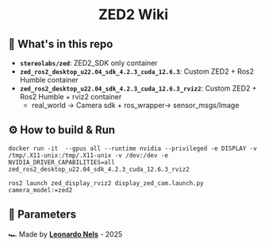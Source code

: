 <div align="center">
    <h1>ZED2 Wiki</h1>
</div>

## :open_file_folder: What's in this repo
- **`stereolabs/zed`**: ZED2_SDK only container
- **`zed_ros2_desktop_u22.04_sdk_4.2.3_cuda_12.6.3`**: Custom ZED2 + Ros2 Humble container
- **`zed_ros2_desktop_u22.04_sdk_4.2.3_cuda_12.6.3_rviz2`**: Custom ZED2 + Ros2 Humble + rviz2 container
    - real_world → Camera sdk + ros_wrapper→ sensor_msgs/Image

## :gear: How to build & Run
```commandline
docker run -it  --gpus all --runtime nvidia --privileged -e DISPLAY -v /tmp/.X11-unix:/tmp/.X11-unix -v /dev:/dev -e NVIDIA_DRIVER_CAPABILITIES=all zed_ros2_desktop_u22.04_sdk_4.2.3_cuda_12.6.3_rviz2
```
```commandline
ros2 launch zed_display_rviz2 display_zed_cam.launch.py camera_model:=zed2
```


## :abacus: Parameters



🏎️ Made by [**Leonardo Nels**](https://github.com/leonardonels) - 2025
